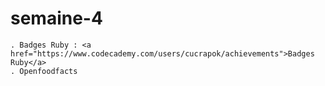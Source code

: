 # semaine-4
    . Badges Ruby : <a href="https://www.codecademy.com/users/cucrapok/achievements">Badges Ruby</a>
    . Openfoodfacts
